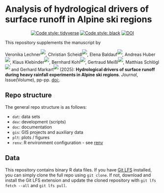 # Analysis of hydrological drivers of surface runoff in Alpine ski regions

<p align="center">
    <a href="https://style.tidyverse.org">
        <img alt="Code style: tidyverse" src="https://img.shields.io/badge/codestyle-tidyverse-blue"></a>
    <a href="https://github.com/psf/black">
        <img alt="Code style: black" src="https://img.shields.io/badge/codestyle-black-000000.svg"></a>
    <a href="https://doi.org/10.5281/zenodo.16025949">
        <img src="https://zenodo.org/badge/DOI/10.5281/zenodo.16025949.svg" alt="DOI"></a>
</p>

This repository supplements the manuscript by
<!-- in alphabetical order, apart from first, second and senior author -->
Veronika Lechner<sup>[![](https://info.orcid.org/wp-content/uploads/2019/11/orcid_16x16.png)](https://orcid.org/0000-0002-9707-182X)</sup>,
Christian Scheidl<sup>[![](https://info.orcid.org/wp-content/uploads/2019/11/orcid_16x16.png)](https://orcid.org/0000-0002-5625-6238)</sup>,
Elena Baldauf<sup>[![](https://info.orcid.org/wp-content/uploads/2019/11/orcid_16x16.png)]()</sup>,
Andreas Huber<sup>[![](https://info.orcid.org/wp-content/uploads/2019/11/orcid_16x16.png)](https://orcid.org/0009-0005-4238-8124)</sup>,
Klaus Klebinder<sup>[![](https://info.orcid.org/wp-content/uploads/2019/11/orcid_16x16.png)]()</sup>,
Bernhard Kohl<sup>[![](https://info.orcid.org/wp-content/uploads/2019/11/orcid_16x16.png)](https://orcid.org/0000-0002-5716-6541)</sup>,
Gertraud Meißl<sup>[![](https://info.orcid.org/wp-content/uploads/2019/11/orcid_16x16.png)](https://orcid.org/0000-0001-9122-3207)</sup>,
Matthias Schlögl<sup>[![](https://info.orcid.org/wp-content/uploads/2019/11/orcid_16x16.png)](https://orcid.org/0000-0002-4357-523X)</sup> and
Gerhard Markart<sup>[![](https://info.orcid.org/wp-content/uploads/2019/11/orcid_16x16.png)](https://orcid.org/0009-0000-6449-8969)</sup>
(2025):
**Hydrological drivers of surface runoff during heavy rainfall experiments in Alpine ski regions**.
*Journal*, Issue(Volume), pp-pp. [doi:](https://doi.org/#).

## Repo structure 

The general repo structure is as follows:
- `dat`: data sets
- `dev`: development (scripts)
- `doc`: documentation
- `gis`: GIS projects and auxiliary data
- `plt`: plots / figures
- `renv`: R environment configuration - see [renv](https://rstudio.github.io/renv/articles/renv.html)

## Data

This repository contains binary R data files. If you have [Git LFS](https://git-lfs.com/) installed, you can simply clone the full repo using `git clone`. If not, download and install the Git LFS extension and update the cloned repository with `git lfs fetch --all` and `git lfs pull`.
